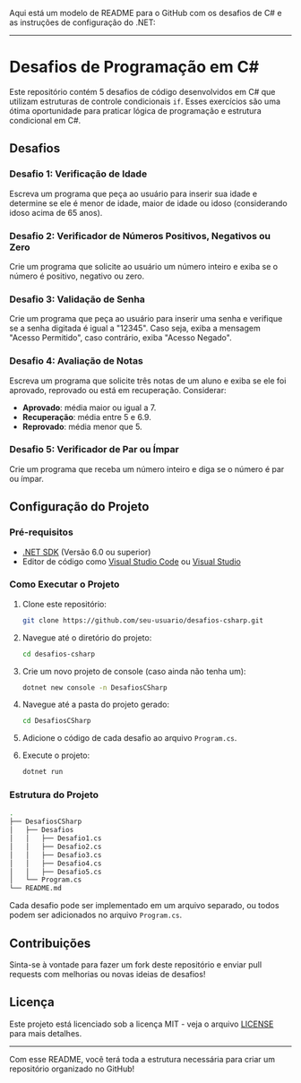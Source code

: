 Aqui está um modelo de README para o GitHub com os desafios de C# e as instruções de configuração do .NET:

---

# Desafios de Programação em C#

Este repositório contém 5 desafios de código desenvolvidos em C# que utilizam estruturas de controle condicionais `if`. Esses exercícios são uma ótima oportunidade para praticar lógica de programação e estrutura condicional em C#.

## Desafios

### Desafio 1: Verificação de Idade
Escreva um programa que peça ao usuário para inserir sua idade e determine se ele é menor de idade, maior de idade ou idoso (considerando idoso acima de 65 anos).

### Desafio 2: Verificador de Números Positivos, Negativos ou Zero
Crie um programa que solicite ao usuário um número inteiro e exiba se o número é positivo, negativo ou zero.

### Desafio 3: Validação de Senha
Crie um programa que peça ao usuário para inserir uma senha e verifique se a senha digitada é igual a "12345". Caso seja, exiba a mensagem "Acesso Permitido", caso contrário, exiba "Acesso Negado".

### Desafio 4: Avaliação de Notas
Escreva um programa que solicite três notas de um aluno e exiba se ele foi aprovado, reprovado ou está em recuperação. Considerar: 
- **Aprovado**: média maior ou igual a 7.
- **Recuperação**: média entre 5 e 6.9.
- **Reprovado**: média menor que 5.

### Desafio 5: Verificador de Par ou Ímpar
Crie um programa que receba um número inteiro e diga se o número é par ou ímpar.

## Configuração do Projeto

### Pré-requisitos
- [.NET SDK](https://dotnet.microsoft.com/download) (Versão 6.0 ou superior)
- Editor de código como [Visual Studio Code](https://code.visualstudio.com/) ou [Visual Studio](https://visualstudio.microsoft.com/)

### Como Executar o Projeto

1. Clone este repositório:
    ```bash
    git clone https://github.com/seu-usuario/desafios-csharp.git
    ```

2. Navegue até o diretório do projeto:
    ```bash
    cd desafios-csharp
    ```

3. Crie um novo projeto de console (caso ainda não tenha um):
    ```bash
    dotnet new console -n DesafiosCSharp
    ```

4. Navegue até a pasta do projeto gerado:
    ```bash
    cd DesafiosCSharp
    ```

5. Adicione o código de cada desafio ao arquivo `Program.cs`.

6. Execute o projeto:
    ```bash
    dotnet run
    ```

### Estrutura do Projeto

```bash
.
├── DesafiosCSharp
│   ├── Desafios
│   │   ├── Desafio1.cs
│   │   ├── Desafio2.cs
│   │   ├── Desafio3.cs
│   │   ├── Desafio4.cs
│   │   ├── Desafio5.cs
│   └── Program.cs
└── README.md
```

Cada desafio pode ser implementado em um arquivo separado, ou todos podem ser adicionados no arquivo `Program.cs`.

## Contribuições

Sinta-se à vontade para fazer um fork deste repositório e enviar pull requests com melhorias ou novas ideias de desafios!

## Licença

Este projeto está licenciado sob a licença MIT - veja o arquivo [LICENSE](LICENSE) para mais detalhes.

---

Com esse README, você terá toda a estrutura necessária para criar um repositório organizado no GitHub!